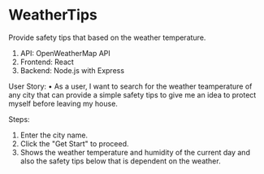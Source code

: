 # WeatherTips
Provide safety tips that based on the weather temperature.

1. API: OpenWeatherMap API
2. Frontend: React
3. Backend: Node.js with Express
   
User Story:
• As a user, I want to search for the weather teamperature of any city that can provide a simple safety tips to give me an idea to protect myself before leaving my house.

Steps:
1. Enter the city name.
2. Click the "Get Start" to proceed.
3. Shows the weather temperature and humidity of the current day and also the safety tips below that is dependent on the weather.
